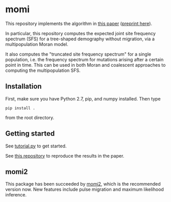 # momi

This repository implements the algorithm in [this paper](http://www.tandfonline.com/doi/abs/10.1080/10618600.2016.1159212) ([preprint here](http://arxiv.org/abs/1503.01133)).

In particular, this repository computes the expected joint site frequency spectrum (SFS) for a tree-shaped demography without migration,
via a multipopulation Moran model.

It also computes the "truncated site frequency spectrum" for a single population, i.e. the frequency
spectrum for mutations arising after a certain point in time. This can be used in both Moran and coalescent
approaches to computing the multipopulation SFS.

## Installation

First, make sure you have Python 2.7, pip, and numpy installed. Then type
```
pip install .
```
from the root directory.

## Getting started

See [tutorial.py](tutorial.py) to get started.

See [this repository](https://github.com/jackkamm/momi1_paper_results) to reproduce the results in the paper.

## momi2

This package has been succeeded by [momi2](https://github.com/jackkamm/momi2), which is the recommended version now. New features include pulse migration and maximum likelihood inference.
